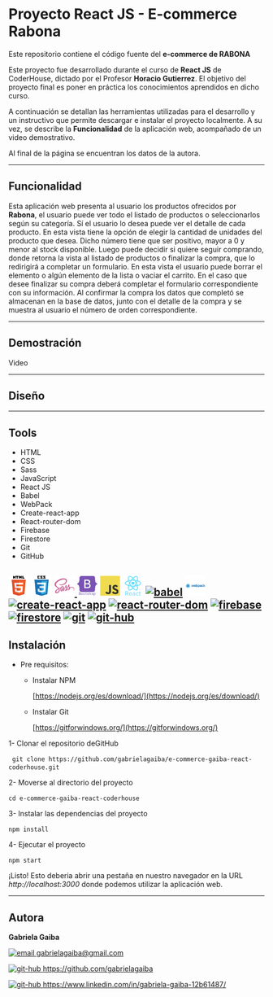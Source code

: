 # Proyecto React JS - E-commerce Rabona

Este repositorio contiene el código fuente del **e-commerce de RABONA**

Este proyecto fue desarrollado durante el curso de **React JS** de CoderHouse, dictado por el Profesor **Horacio Gutierrez**. El objetivo del proyecto final es poner en práctica los conocimientos aprendidos en dicho curso.

A continuación se detallan las herramientas utilizadas para el desarrollo y un instructivo que permite descargar e instalar el proyecto localmente.
A su vez, se describe la **Funcionalidad** de la aplicación web, acompañado de un video demostrativo.

Al final de la página se encuentran los datos de la autora.

---

## Funcionalidad

Esta aplicación web presenta al usuario los productos ofrecidos por **Rabona**, el usuario puede ver todo el listado de productos o seleccionarlos según su categoría. Sí el usuario lo desea puede ver el detalle de cada producto. En esta vista tiene la opción de elegir la cantidad de unidades del producto que desea. Dicho número tiene que ser positivo, mayor a 0 y menor al stock disponible.
Luego puede decidir si quiere seguir comprando, donde retorna la vista al listado de productos o finalizar la compra, que lo redirigirá a completar un formulario.
En esta vista el usuario puede borrar el elemento o algún elemento de la lista o vaciar el carrito. 
En el caso que desee finalizar su compra deberá completar el formulario correspondiente con su información.
Al confirmar la compra los datos que completó se almacenan en la base de datos, junto con el detalle de la compra y se muestra al usuario el número de orden correspondiente.

---

## Demostración

Video


---

## Diseño


---

## Tools

- HTML
- CSS
- Sass
- JavaScript
- React JS
- Babel
- WebPack
- Create-react-app
- React-router-dom
- Firebase
- Firestore
- Git
- GitHub

<a href="https://www.w3.org/html/" target="_blank" rel="noreferrer"><img src="https://raw.githubusercontent.com/devicons/devicon/master/icons/html5/html5-original-wordmark.svg" alt="html5" width="40" height="40"/></a>
<a href="https://www.w3schools.com/css/" target="_blank" rel="noreferrer"><img src="https://raw.githubusercontent.com/devicons/devicon/master/icons/css3/css3-original-wordmark.svg" alt="css3" width="40" height="40"/></a>
<a href="https://sass-lang.com" target="_blank" rel="noreferrer"> <img src="https://raw.githubusercontent.com/devicons/devicon/master/icons/sass/sass-original.svg" alt="sass" width="40" height="40"/> </a>
<a href="https://getbootstrap.com" target="_blank" rel="noreferrer"><img src="https://raw.githubusercontent.com/devicons/devicon/master/icons/bootstrap/bootstrap-plain-wordmark.svg" alt="bootstrap" width="40" height="40"/></a>
<a href="https://developer.mozilla.org/en-US/docs/Web/JavaScript" target="_blank" rel="noreferrer"><img src="https://raw.githubusercontent.com/devicons/devicon/master/icons/javascript/javascript-original.svg" alt="javascript" width="40" height="40"/></a>
<a href="https://reactjs.org/" target="_blank" rel="noreferrer"> <img src="https://raw.githubusercontent.com/devicons/devicon/master/icons/react/react-original-wordmark.svg" alt="react" width="40" height="40"/></a>
<a href="https://babeljs.io/" target="_blank" rel="noreferrer"> <img src="https://www.vectorlogo.zone/logos/babeljs/babeljs-icon.svg" alt="babel" width="40" height="40"/></a>
<a href="https://webpack.js.org" target="_blank" rel="noreferrer"><img src="https://raw.githubusercontent.com/devicons/devicon/d00d0969292a6569d45b06d3f350f463a0107b0d/icons/webpack/webpack-original-wordmark.svg" alt="webpack" width="40" height="40"/></a>
<a href="https://create-react-app.dev/" target="_blank" rel="noreferrer"> <img src="https://seeklogo.com/images/C/create-react-app-logo-BA592B4FB4-seeklogo.com.png" alt="create-react-app" width="40" height="40"/></a>
<a href="https://reactrouter.com/" target="_blank" rel="noreferrer"><img src="https://seeklogo.com/images/R/react-router-logo-AB5BFB638F-seeklogo.com.png" alt="react-router-dom" width="40" height="40"/></a>
<a href="https://firebase.google.com/" target="_blank" rel="noreferrer"><img src="https://www.vectorlogo.zone/logos/firebase/firebase-icon.svg" alt="firebase" width="40" height="40"/></a>
<a href="https://firebase.google.com/" target="_blank" rel="noreferrer"><img src="https://retool.com/integrations-logos/firestore.svg" alt="firestore" width="40" height="40"/></a>
<a href="https://git-scm.com/" target="_blank" rel="noreferrer"> <img src="https://www.vectorlogo.zone/logos/git-scm/git-scm-icon.svg" alt="git" width="40" height="40"/></a>
<a href="https://git-scm.com/" target="_blank" rel="noreferrer"> <img src="https://seeklogo.com/images/G/github-logo-7880D80B8D-seeklogo.com.png" alt="git-hub" width="40" height="40"/></a>
---

## Instalación

- Pre requisitos:

    - Instalar NPM

        [https://nodejs.org/es/download/](https://nodejs.org/es/download/)
    - Instalar Git
        
        [https://gitforwindows.org/](https://gitforwindows.org/)

1- Clonar el repositorio deGitHub
    
     git clone https://github.com/gabrielagaiba/e-commerce-gaiba-react-coderhouse.git

2- Moverse al directorio del proyecto

    cd e-commerce-gaiba-react-coderhouse

3- Instalar las dependencias del proyecto

    npm install

4- Ejecutar el proyecto

    npm start

¡Listo! Esto deberia abrir una pestaña en nuestro navegador en la URL *http://localhost:3000* donde podemos utilizar la aplicación web.


---

## Autora

**Gabriela Gaiba** 

<a href="mailto:gabrielgaiba@gmail.com"><img src="../e-commerce-gaiba/public/gmail.png" alt="email" width="15" height="15"/> gabrielagaiba@gmail.com</a>

<a href="https://github.com/gabrielagaiba" target="_blank" rel="noreferrer"> <img src="../e-commerce-gaiba/public/github.png" alt="git-hub" width="15" height="15"/> https://github.com/gabrielagaiba</a>

<a href="https://www.linkedin.com/in/gabriela-gaiba-12b61487/" target="_blank" rel="noreferrer"> <img src="../e-commerce-gaiba/public/linkedin.png" alt="git-hub" width="15" height="15"/> https://www.linkedin.com/in/gabriela-gaiba-12b61487/</a>




